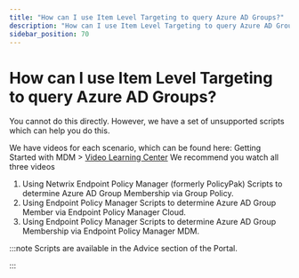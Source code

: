 ```yaml
---
title: "How can I use Item Level Targeting to query Azure AD Groups?"
description: "How can I use Item Level Targeting to query Azure AD Groups?"
sidebar_position: 70
---
```


# How can I use Item Level Targeting to query Azure AD Groups?

You cannot do this directly. However, we have a set of unsupported scripts which can help you do
this.

We have videos for each scenario, which can be found here: Getting Started with MDM >
[Video Learning Center](/docs/endpointpolicymanager/gettingstarted/mdm/videos/videolearningcenter.md) We recommend you watch all three
videos

1. Using Netwrix Endpoint Policy Manager (formerly PolicyPak) Scripts to determine Azure AD Group
   Membership via Group Policy.
2. Using Endpoint Policy Manager Scripts to determine Azure AD Group Member via Endpoint Policy
   Manager Cloud.
3. Using Endpoint Policy Manager Scripts to determine Azure AD Group Membership via Endpoint Policy
   Manager MDM.

:::note
Scripts are available in the Advice section of the Portal.

:::
